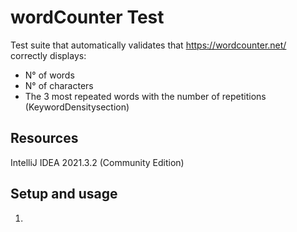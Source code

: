 # wordCounter Test
Test suite that automatically validates that https://wordcounter.net/ correctly displays:
- N° of words
- N° of characters
- The 3 most repeated words with the number of repetitions (KeywordDensitysection)

## Resources
IntelliJ IDEA 2021.3.2 (Community Edition)

## Setup and usage
 1. 
